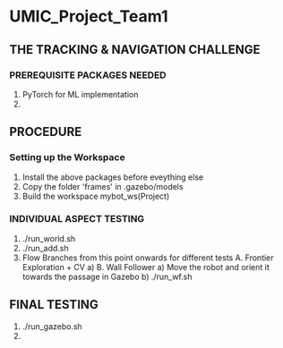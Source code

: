 # UMIC_Project_Team1
## THE TRACKING &amp; NAVIGATION CHALLENGE

### PREREQUISITE PACKAGES NEEDED
1. PyTorch for ML implementation
2. 

## PROCEDURE

### Setting up the Workspace

1. Install the above packages before eveything else
2. Copy the folder 'frames' in .gazebo/models
3. Build the workspace mybot_ws(Project)

### INDIVIDUAL ASPECT TESTING

1. ./run_world.sh
2. ./run_add.sh
3. Flow Branches from this point onwards for different tests
	A. Frontier Exploration + CV
		a)
	B. Wall Follower
		a) Move the robot and orient it towards the passage in Gazebo
		b) ./run_wf.sh  

## FINAL TESTING

1. ./run_gazebo.sh
2. 
